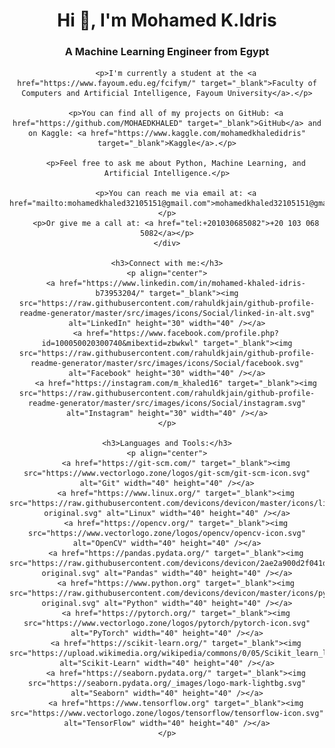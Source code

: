 <!DOCTYPE html>
<html>
<head>
    <title>Mohamed K.Idris - Machine Learning Engineer</title>
</head>
<body>
    <div align="center">
        <h1>Hi 👋, I'm Mohamed K.Idris</h1>
        <h3>A Machine Learning Engineer from Egypt</h3>

        <p>I'm currently a student at the <a href="https://www.fayoum.edu.eg/fcifym/" target="_blank">Faculty of Computers and Artificial Intelligence, Fayoum University</a>.</p>

        <p>You can find all of my projects on GitHub: <a href="https://github.com/MOHAEDKHALED" target="_blank">GitHub</a> and on Kaggle: <a href="https://www.kaggle.com/mohamedkhaledidris" target="_blank">Kaggle</a>.</p>

        <p>Feel free to ask me about Python, Machine Learning, and Artificial Intelligence.</p>

        <p>You can reach me via email at: <a href="mailto:mohamedkhaled32105151@gmail.com">mohamedkhaled32105151@gmail.com</a></p>
        <p>Or give me a call at: <a href="tel:+201030685082">+20 103 068 5082</a></p>
    </div>

    <h3>Connect with me:</h3>
    <p align="center">
        <a href="https://www.linkedin.com/in/mohamed-khaled-idris-b73953204/" target="_blank"><img src="https://raw.githubusercontent.com/rahuldkjain/github-profile-readme-generator/master/src/images/icons/Social/linked-in-alt.svg" alt="LinkedIn" height="30" width="40" /></a>
        <a href="https://www.facebook.com/profile.php?id=100050020300740&mibextid=zbwkwl" target="_blank"><img src="https://raw.githubusercontent.com/rahuldkjain/github-profile-readme-generator/master/src/images/icons/Social/facebook.svg" alt="Facebook" height="30" width="40" /></a>
        <a href="https://instagram.com/m_khaled16" target="_blank"><img src="https://raw.githubusercontent.com/rahuldkjain/github-profile-readme-generator/master/src/images/icons/Social/instagram.svg" alt="Instagram" height="30" width="40" /></a>
    </p>

    <h3>Languages and Tools:</h3>
    <p align="center">
        <a href="https://git-scm.com/" target="_blank"><img src="https://www.vectorlogo.zone/logos/git-scm/git-scm-icon.svg" alt="Git" width="40" height="40" /></a>
        <a href="https://www.linux.org/" target="_blank"><img src="https://raw.githubusercontent.com/devicons/devicon/master/icons/linux/linux-original.svg" alt="Linux" width="40" height="40" /></a>
        <a href="https://opencv.org/" target="_blank"><img src="https://www.vectorlogo.zone/logos/opencv/opencv-icon.svg" alt="OpenCV" width="40" height="40" /></a>
        <a href="https://pandas.pydata.org/" target="_blank"><img src="https://raw.githubusercontent.com/devicons/devicon/2ae2a900d2f041da66e950e4d48052658d850630/icons/pandas/pandas-original.svg" alt="Pandas" width="40" height="40" /></a>
        <a href="https://www.python.org" target="_blank"><img src="https://raw.githubusercontent.com/devicons/devicon/master/icons/python/python-original.svg" alt="Python" width="40" height="40" /></a>
        <a href="https://pytorch.org/" target="_blank"><img src="https://www.vectorlogo.zone/logos/pytorch/pytorch-icon.svg" alt="PyTorch" width="40" height="40" /></a>
        <a href="https://scikit-learn.org/" target="_blank"><img src="https://upload.wikimedia.org/wikipedia/commons/0/05/Scikit_learn_logo_small.svg" alt="Scikit-Learn" width="40" height="40" /></a>
        <a href="https://seaborn.pydata.org/" target="_blank"><img src="https://seaborn.pydata.org/_images/logo-mark-lightbg.svg" alt="Seaborn" width="40" height="40" /></a>
        <a href="https://www.tensorflow.org" target="_blank"><img src="https://www.vectorlogo.zone/logos/tensorflow/tensorflow-icon.svg" alt="TensorFlow" width="40" height="40" /></a>
    </p>
</body>
</html>
